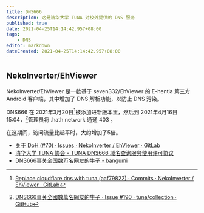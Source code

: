 ```yaml
---
title: DNS666
description: 这是清华大学 TUNA 对校外提供的 DNS 服务
published: true
date: 2021-04-25T14:14:42.957+08:00
tags:
    - DNS
editor: markdown
dateCreated: 2021-04-25T14:14:42.957+08:00
---
```


## NekoInverter/EhViewer

NekoInverter/EhViewer 是一款基于 seven332/EhViewer 的 E-hentia 第三方 Android 客户端，其中增加了 DNS 解析功能，以防止 DNS 污染。

DNS666 在 2021年3月20日[^01]被添加进新版本里，然后到 2021年4月16日 15:04，[^02]管理员将 .hath.network 通通 403 。

[^01]: [Replace cloudflare dns with tuna (aaf79822) · Commits · NekoInverter / EhViewer · GitLab](https://web.archive.org/web/20210425140457/https://gitlab.com/NekoInverter/EhViewer/-/commit/aaf7982238fb910607acaf602252f2e27a0a5a0c)

[^02]: [DNS666事关全國數萬名網友的牛子 · Issue #190 · tuna/collection · GitHub](https://web.archive.org/web/20210420035326/https://github.com/tuna/collection/issues/190)

在这期间，访问流量比起平时，大约增加了5倍。

+ [关于 DoH (#70) · Issues · NekoInverter / EhViewer · GitLab](https://web.archive.org/web/20210420035706/https://gitlab.com/NekoInverter/EhViewer/-/issues/70)
+ [清华大学 TUNA 协会 - TUNA DNS666 域名查询服务使用许可协议](https://web.archive.org/web/20200207124119/https://tuna.moe/help/dns-license/)
+ [DNS666事关全国数万名网友的牛子 - bangumi](https://web.archive.org/web/20210420035358/https://bgm.tv/group/topic/362474)
